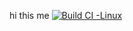 hi this me
[![Build CI -Linux](https://github.com/mahendra996324/creating-new/actions/workflows/c-cpp.yml/badge.svg)](https://github.com/mahendra996324/creating-new/actions/workflows/c-cpp.yml)
